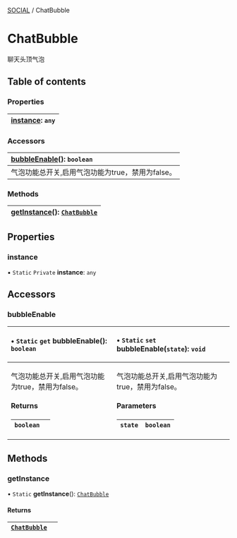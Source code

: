 [SOCIAL](../groups/Core.SOCIAL.md) / ChatBubble

# ChatBubble <Badge type="tip" text="Class" /> <Score text="ChatBubble" />

<span class="content-big">

聊天头顶气泡

</span>

## Table of contents

### Properties <Score text="Properties" /> 
| **[instance](mw.ChatBubble.md#instance)**: `any`  |
| :----- |

### Accessors <Score text="Accessors" /> 
| **[bubbleEnable](mw.ChatBubble.md#bubbleenable)**(): `boolean`  |
| :-----|
| 气泡功能总开关,启用气泡功能为true，禁用为false。|

### Methods <Score text="Methods" /> 
| **[getInstance](mw.ChatBubble.md#getinstance)**(): [`ChatBubble`](mw.ChatBubble.md)  |
| :----- |

## Properties

### instance <Score text="instance" /> 

▪ `Static` `Private` **instance**: `any`

## Accessors

### bubbleEnable <Score text="bubbleEnable" /> 

<table class="get-set-table">
<thead><tr>
<th style="text-align: left">

• `Static` `get` **bubbleEnable**(): `boolean` <Badge type="tip" text="client" />

</th>
<th style="text-align: left">

• `Static` `set` **bubbleEnable**(`state`): `void` <Badge type="tip" text="client" />

</th>
</tr></thead>
<tbody><tr>
<td style="text-align: left">


气泡功能总开关,启用气泡功能为true，禁用为false。


#### Returns

| `boolean` |  |
| :------ | :------ |


</td>
<td style="text-align: left">


气泡功能总开关,启用气泡功能为true，禁用为false。


#### Parameters

| `state` | `boolean` |
| :------ | :------ |

</td>
</tr></tbody>
</table>



## Methods

### getInstance <Score text="getInstance" /> 

• `Static` **getInstance**(): [`ChatBubble`](mw.ChatBubble.md)

#### Returns

| [`ChatBubble`](mw.ChatBubble.md) |  |
| :------ | :------ |

